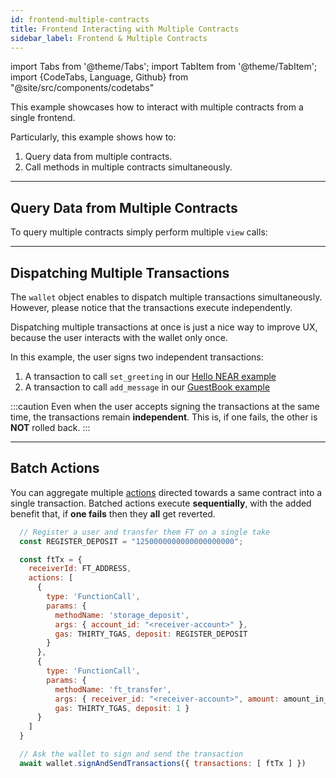 ```yaml
---
id: frontend-multiple-contracts
title: Frontend Interacting with Multiple Contracts
sidebar_label: Frontend & Multiple Contracts
---
```

import Tabs from '@theme/Tabs';
import TabItem from '@theme/TabItem';
import {CodeTabs, Language, Github} from "@site/src/components/codetabs"

This example showcases how to interact with multiple contracts from a single frontend.

Particularly, this example shows how to:

1. Query data from multiple contracts.
2. Call methods in multiple contracts simultaneously.

---

## Query Data from Multiple Contracts

To query multiple contracts simply perform multiple `view` calls:

<Language value="js" language="ts">
  <Github fname="index.js"
        url="https://github.com/near-examples/frontend-multiple-contracts/blob/main/frontend/index.js"
        start="70" end="76" />
</Language>

---

## Dispatching Multiple Transactions

The `wallet` object enables to dispatch multiple transactions simultaneously. However, please notice that the transactions execute independently.

Dispatching multiple transactions at once is just a nice way to improve UX, because the user interacts with the wallet only once.

<Language value="js" language="ts">
  <Github fname="index.js"
          url="https://github.com/near-examples/frontend-multiple-contracts/blob/main/frontend/index.js"
          start="35" end="62" />
</Language>

In this example, the user signs two independent transactions:

1. A transaction to call `set_greeting` in our [Hello NEAR example](https://github.com/near-examples/hello-near-examples)
2. A transaction to call `add_message` in our [GuestBook example](https://github.com/near-examples/guest-book-examples)

:::caution
Even when the user accepts signing the transactions at the same time, the
transactions remain **independent**. This is, if one fails, the other is **NOT** rolled back.
:::

---

## Batch Actions

You can aggregate multiple [actions](../../2.build/2.smart-contracts/anatomy/actions.md) directed towards a same contract into a single transaction. Batched actions execute **sequentially**, with the added benefit that, if **one fails** then they **all** get reverted.

```js
  // Register a user and transfer them FT on a single take
  const REGISTER_DEPOSIT = "1250000000000000000000";

  const ftTx = {
    receiverId: FT_ADDRESS,
    actions: [
      {
        type: 'FunctionCall',
        params: {
          methodName: 'storage_deposit',
          args: { account_id: "<receiver-account>" },
          gas: THIRTY_TGAS, deposit: REGISTER_DEPOSIT
        }
      },
      {
        type: 'FunctionCall',
        params: {
          methodName: 'ft_transfer',
          args: { receiver_id: "<receiver-account>", amount: amount_in_yocto },
          gas: THIRTY_TGAS, deposit: 1 }
      }
    ]
  }

  // Ask the wallet to sign and send the transaction
  await wallet.signAndSendTransactions({ transactions: [ ftTx ] })
```
